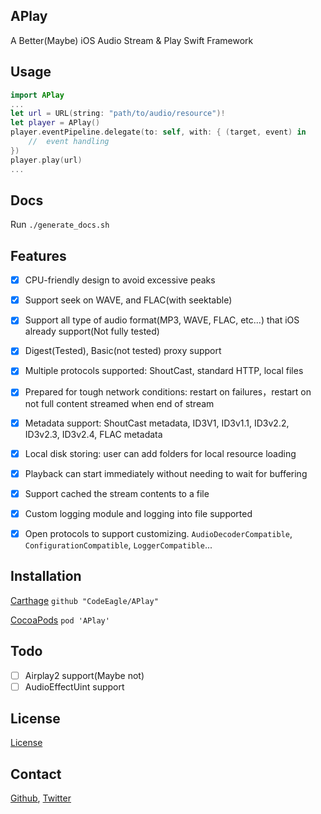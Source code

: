 APlay
---
A Better(Maybe) iOS Audio Stream & Play Swift Framework


Usage
---
```Swift
import APlay
...
let url = URL(string: "path/to/audio/resource")!
let player = APlay()
player.eventPipeline.delegate(to: self, with: { (target, event) in
    //  event handling
})
player.play(url)
...
```

Docs
---
Run `./generate_docs.sh`

Features
---
- [x] CPU-friendly design to avoid excessive peaks

- [x] Support seek on WAVE, and FLAC(with seektable)

- [x] Support all type of audio format(MP3, WAVE, FLAC, etc...) that iOS already support(Not fully tested)

- [x] Digest(Tested), Basic(not tested) proxy support

- [x] Multiple protocols supported: ShoutCast, standard HTTP, local files

- [x] Prepared for tough network conditions: restart on failures，restart on not full content streamed when end of stream

- [x] Metadata support: ShoutCast metadata, ID3V1, ID3v1.1, ID3v2.2, ID3v2.3, ID3v2.4, FLAC metadata

- [x] Local disk storing: user can add folders for local resource loading

- [x] Playback can start immediately without needing to wait for buffering

- [x] Support cached the stream contents to a file

- [x] Custom logging module and logging into file supported

- [x] Open protocols to support customizing. `AudioDecoderCompatible`, `ConfigurationCompatible`, `LoggerCompatible`...

Installation
---
[Carthage](https://github.com/Carthage/Carthage) `github "CodeEagle/APlay"`

[CocoaPods](https://cocoapods.org/) `pod 'APlay'`

Todo
---
- [ ] Airplay2 support(Maybe not)
- [ ] AudioEffectUint support

License
---
[License](LICENSE)

Contact
---
[Github](https://github.com/CodeEagle), [Twitter](https://twitter.com/_SelfStudio)
